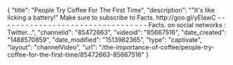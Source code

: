 {
    "title": "People Try Coffee For The First Time",
    "description": "\"It's like licking a battery!\" Make sure to subscribe to Facts. http:\/\/goo.gl\/yEIawC - - - - - - - - - - - - - - - - - - - - - - - - - - - - - - - - - Facts. on social networks : Twitter...",
    "channelid": "85472663",
    "videoid": "85667516",
    "date_created": "1488570859",
    "date_modified": "1513982365",
    "type": "captivate",
    "layout": "channelVideo",
    "url": "\/the-importance-of-coffee\/people-try-coffee-for-the-first-time\/85472663-85667516"
}